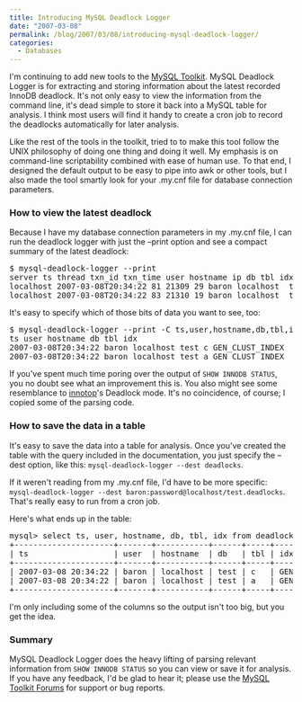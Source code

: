 ```yaml
---
title: Introducing MySQL Deadlock Logger
date: "2007-03-08"
permalink: /blog/2007/03/08/introducing-mysql-deadlock-logger/
categories:
  - Databases
---
```


I'm continuing to add new tools to the [MySQL Toolkit][1]. MySQL Deadlock Logger is for extracting and storing information about the latest recorded InnoDB deadlock. It's not only easy to view the information from the command line, it's dead simple to store it back into a MySQL table for analysis. I think most users will find it handy to create a cron job to record the deadlocks automatically for later analysis.

Like the rest of the tools in the toolkit, tried to to make this tool follow the UNIX philosophy of doing one thing and doing it well. My emphasis is on command-line scriptability combined with ease of human use. To that end, I designed the default output to be easy to pipe into awk or other tools, but I also made the tool smartly look for your .my.cnf file for database connection parameters.

### How to view the latest deadlock

Because I have my database connection parameters in my .my.cnf file, I can run the deadlock logger with just the &#8211;print option and see a compact summary of the latest deadlock:

<pre>$ mysql-deadlock-logger --print
server ts thread txn_id txn_time user hostname ip db tbl idx lock_type lock_mode wait_hold victim query
localhost 2007-03-08T20:34:22 81 21309 29 baron localhost  test c GEN_CLUST_INDEX RECORD X w 1 select * from c for update
localhost 2007-03-08T20:34:22 83 21310 19 baron localhost  test a GEN_CLUST_INDEX RECORD X w 0 select * from a for update</pre>

It's easy to specify which of those bits of data you want to see, too:

<pre>$ mysql-deadlock-logger --print -C ts,user,hostname,db,tbl,idx
ts user hostname db tbl idx
2007-03-08T20:34:22 baron localhost test c GEN_CLUST_INDEX
2007-03-08T20:34:22 baron localhost test a GEN_CLUST_INDEX</pre>

If you've spent much time poring over the output of `SHOW INNODB STATUS`, you no doubt see what an improvement this is. You also might see some resemblance to [innotop][2]'s Deadlock mode. It's no coincidence, of course; I copied some of the parsing code.

### How to save the data in a table

It's easy to save the data into a table for analysis. Once you've created the table with the query included in the documentation, you just specify the &#8211;dest option, like this: `mysql-deadlock-logger --dest deadlocks`.

If it weren't reading from my .my.cnf file, I'd have to be more specific: `mysql-deadlock-logger --dest baron:password@localhost/test.deadlocks`. That's really easy to run from a cron job.

Here's what ends up in the table:

<pre>mysql&gt; select ts, user, hostname, db, tbl, idx from deadlocks;
+---------------------+-------+-----------+------+-----+-----------------+
| ts                  | user  | hostname  | db   | tbl | idx             |
+---------------------+-------+-----------+------+-----+-----------------+
| 2007-03-08 20:34:22 | baron | localhost | test | c   | GEN_CLUST_INDEX | 
| 2007-03-08 20:34:22 | baron | localhost | test | a   | GEN_CLUST_INDEX | 
+---------------------+-------+-----------+------+-----+-----------------+</pre>

I'm only including some of the columns so the output isn't too big, but you get the idea.

### Summary

MySQL Deadlock Logger does the heavy lifting of parsing relevant information from `SHOW INNODB STATUS` so you can view or save it for analysis. If you have any feedback, I'd be glad to hear it; please use the [MySQL Toolkit Forums][1] for support or bug reports.

 [1]: http://code.google.com/p/maatkit
 [2]: http://code.google.com/p/innotop
